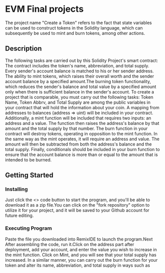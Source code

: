 # EVM Final projects
The project name "Create a Token" refers to the fact that state variables can be used to construct tokens in the Solidity language, which can subsequently be used to mint and burn tokens, among other actions.

## Description
The following tasks are carried out by this Solidity Project's smart contract: The contract includes the token's name, abbreviation, and total supply. Every sender's account balance is matched to his or her sender address. The ability to mint tokens, which raises their overall worth and the sender account balance by a specified amount.The burning token functionality, which reduces the sender's balance and total value by a specified amount only when there is sufficient balance in the sender's account. To create a project that is comparable, you must carry out the following tasks: Token Name, Token Abbrv, and Total Supply are among the public variables in your contract that will hold the information about your coin. A mapping from addresses to balances (address => uint) will be included in your contract. Additionally, a mint function will be included that requires two inputs: an address and a value. The function then raises the address's balance by that amount and the total supply by that number. The burn function in your contract will destroy tokens, operating in opposition to the mint function. In the same way as the mint operates, it will require an address and value. The amount will then be subtracted from both the address's balance and the total supply. Finally, conditionals should be included in your burn function to ensure that the account balance is more than or equal to the amount that is intended to be burned.

## Getting Started

### Installing
Just click the <> code button to start the program, and you'll be able to download it as a zip file.You can click on the "fork repository" option to utilize it for your project, and it will be saved to your Github account for future editing.

### Executing Program
Paste the file you downloaded into RemixIDE to launch the program.Next After assembling the code, run it.Click on the address part after deployment, add your account, and enter the value you wish to increase in the mint function. Click on Mint, and you will see that your total supply has increased. In a similar manner, you can carry out the burn function for your token and alter its name, abbreviation, and total supply in ways such as
